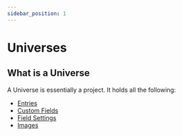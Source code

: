 ```yaml
---
sidebar_position: 1
---
```


# Universes

## What is a Universe

A Universe is essentially a project. It holds all the following:

* [Entries](./entries)
* [Custom Fields](./custom_fields)
* [Field Settings](./entry_fields)
* [Images](../Views_and_Screens/image_database)



